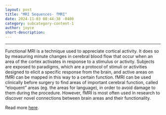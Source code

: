 ```yaml
---
layout: post
title: "MRI Sequences- fMRI"
date: 2024-11-03 08:44:38 -0400
category: subcategory-content-1
author: joyce
short-description: 
---
```


-----

Functional MRI is a technique used to appreciate cortical activity. 
It does so by measuring minute changes in cerebral blood flow that occur when an area of the cortex activates in response to a stimulus or activity.
Subjects are exposed to paradigms, which are a protocol of stimuli or activities designed to elicit a specific response from the brain, and active areas on fMRI can be mapped in this way to a certain function.
fMRI can be used clinically before surgery to find areas of important cerebral function, called “eloquent” areas (eg. the areas for language), in order to avoid damage to them during the procedure. 
However, fMRI is most often used in research to discover novel connections between brain areas and their functionality. 


Read more <a href="https://radiopaedia.org/articles/functional-mri">here</a>.
